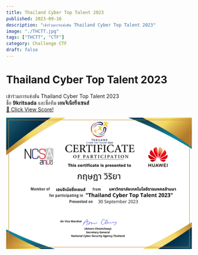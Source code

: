 ```yaml
---
title: Thailand Cyber Top Talent 2023
published: 2023-09-16
description: "เข้าร่วมการแข่งขัน Thailand Cyber Top Talent 2023"
image: "./THCTT.jpg"
tags: ["THCTT", "CTF"]
category: Challenge CTF
draft: false
---
```


# Thailand Cyber Top Talent 2023
เข้าร่วมการแข่งขัน  Thailand Cyber Top Talent 2023\
ชื่อ **9kritsada** และชื่อทีม **เอนจิเนียริ่งเซนส์** \
<a href="https://cloud.ctf.in.th/score/view.html?id=2HFLHQZCMI&t=WpUCDQyoXaG7MSteD4BK/Jg3qyIsUCRE/iJ2HRYePCl4Qkqb69hVsz/Ka3jmVg9Zaf9xaUTR0yk=" target="_blank">🔗 Click View Score!</a>

![Certificate!](./CER-THCTT2023.png)